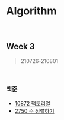 # Algorithm

<br>


## Week 3
> 210726-210801

<br>

### 백준

* [10872 팩토리얼](https://www.acmicpc.net/problem/10872)
* [2750 수 정렬하기](https://www.acmicpc.net/problem/2750)

